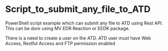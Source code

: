 # Script_to_submit_any_file_to_ATD
PowerShell script example which can submit any file to ATD using Rest API. This can be donr using MV EDR Reaction or EEDK package.

There is a need to create a user on the ATD.
ATD user must have Web Access, Restful Access and FTP permission enabled